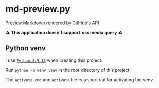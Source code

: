 # md-preview.py
Preview Markdown rendered by GitHub's API

**⚠️ This application doesn't support css media query ⚠️**

## Python venv

I use [`Python 3.9.13`](https://www.python.org/downloads/release/python-3913/) when creating this project.

Run `python -m venv venv` in the root directory of this project

The `activate.cmd` and `activate` file is a short cut for activating the venv.